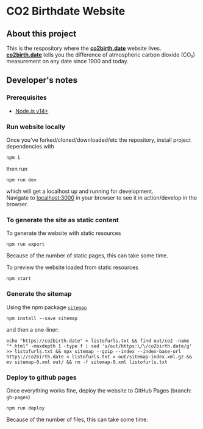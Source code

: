 # CO2 Birthdate Website

## About this project

This is the respository where the **[co2birth.date](https://co2birth.date)** website lives.  
**[co2birth.date](https://co2birth.date)** tells you the difference of atmospheric carbon dioxide (CO₂) measurement on any date since 1900 and today.

## Developer's notes

### Prerequisites

- [Node.js v14+](https://nodejs.org/en/download/current/)

### Run website locally

Once you've forked/cloned/downloaded/etc the repository, install project dependencies with
```
npm i
```
then run
```
npm run dev
```
which will get a localhost up and running for development.  
Navigate to [localhost:3000](http://localhost:3000) in your browser to see it in action/develop in the browser.

### To generate the site as static content

To generate the website with static resources
```
npm run export
```
Because of the number of static pages, this can take some time.

To preview the website loaded from static resources
```
npm start
```

### Generate the sitemap

Using the npm package [`sitemap`](https://www.npmjs.com/package/sitemap)

```
npm install --save sitemap
```

and then a one-liner:

```
echo "https://co2birth.date" > listofurls.txt && find out/co2 -name "*.html" -maxdepth 1 -type f | sed 's/out/https:\/\/co2birth.date/g' >> listofurls.txt && npx sitemap --gzip --index --index-base-url https://co2birth.date < listofurls.txt > out/sitemap-index.xml.gz && mv sitemap-0.xml out/ && rm -f sitemap-0.xml listofurls.txt
```



### Deploy to github pages

Once everything works fine, deploy the website to GitHub Pages (branch: `gh-pages`)
```
npm run deploy
```
Because of the number of files, this can take some time.
